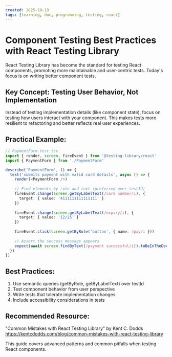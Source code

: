 ```yaml
---
created: 2025-10-19
tags: [learning, doc, programming, testing, react]
---
```


# Component Testing Best Practices with React Testing Library

React Testing Library has become the standard for testing React components, promoting more maintainable and user-centric tests. Today's focus is on writing better component tests.

## Key Concept: Testing User Behavior, Not Implementation

Instead of testing implementation details (like component state), focus on testing how users interact with your component. This makes tests more resilient to refactoring and better reflects real user experiences.

## Practical Example:

```typescript
// PaymentForm.test.tsx
import { render, screen, fireEvent } from '@testing-library/react'
import { PaymentForm } from './PaymentForm'

describe('PaymentForm', () => {
  test('submits payment with valid card details', async () => {
    render(<PaymentForm />)
    
    // Find elements by role and text (preferred over testId)
    fireEvent.change(screen.getByLabelText(/card number/i), {
      target: { value: '4111111111111111' }
    })
    
    fireEvent.change(screen.getByLabelText(/expiry/i), {
      target: { value: '12/25' }
    })
    
    fireEvent.click(screen.getByRole('button', { name: /pay/i }))
    
    // Assert the success message appears
    expect(await screen.findByText(/payment successful/i)).toBeInTheDocument()
  })
})
```

## Best Practices:
1. Use semantic queries (getByRole, getByLabelText) over testId
2. Test component behavior from user perspective
3. Write tests that tolerate implementation changes
4. Include accessibility considerations in tests

## Recommended Resource:
"Common Mistakes with React Testing Library" by Kent C. Dodds
https://kentcdodds.com/blog/common-mistakes-with-react-testing-library

This guide covers advanced patterns and common pitfalls when testing React components.
